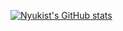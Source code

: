 [![Nyukist's GitHub stats](https://github-readme-stats.vercel.app/api?username=Nyukist&show_icons=true&theme=dark&hide=stars&hide_title=true)](https://github.com/anuraghazra/github-readme-stats)

<!--
**Nyukist/Nyukist** is a ✨ _special_ ✨ repository because its `README.md` (this file) appears on your GitHub profile.

Here are some ideas to get you started:

- 🔭 I’m currently working on ...
- 🌱 I’m currently learning ...
- 👯 I’m looking to collaborate on ...
- 🤔 I’m looking for help with ...
- 💬 Ask me about ...
- 📫 How to reach me: ...
- 😄 Pronouns: ...
- ⚡ Fun fact: ...
-->
